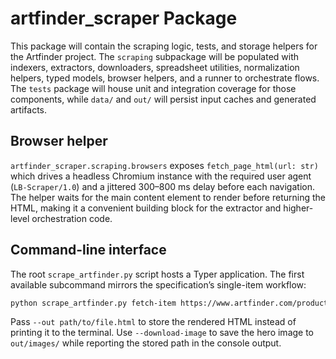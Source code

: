 # artfinder_scraper Package

This package will contain the scraping logic, tests, and storage helpers for the Artfinder project. The `scraping` subpackage will be populated with indexers, extractors, downloaders, spreadsheet utilities, normalization helpers, typed models, browser helpers, and a runner to orchestrate flows. The `tests` package will house unit and integration coverage for those components, while `data/` and `out/` will persist input caches and generated artifacts.

## Browser helper

`artfinder_scraper.scraping.browsers` exposes `fetch_page_html(url: str)` which drives a headless Chromium instance with the required user agent (`LB-Scraper/1.0`) and a jittered 300–800 ms delay before each navigation. The helper waits for the main content element to render before returning the HTML, making it a convenient building block for the extractor and higher-level orchestration code.

## Command-line interface

The root `scrape_artfinder.py` script hosts a Typer application. The first available subcommand mirrors the specification’s single-item workflow:

```bash
python scrape_artfinder.py fetch-item https://www.artfinder.com/product/a-windswept-walk/
```

Pass `--out path/to/file.html` to store the rendered HTML instead of printing it to the terminal. Use `--download-image` to save the hero image to `out/images/` while reporting the stored path in the console output.
